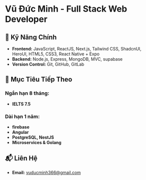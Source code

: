 # Vũ Đức Minh - Full Stack Web Developer

## 🔑 Kỹ Năng Chính

- **Frontend:** JavaScript, ReactJS, Next.js, Tailwind CSS, ShadcnUI, HeroUI, HTML5, CSS3, React Native + Expo
- **Backend:** Node.js, Express, MongoDB, MVC, supabase
- **Version Control:** Git, GitHub, GitLab

## 🚀 Mục Tiêu Tiếp Theo

### Ngắn hạn 8 tháng:
- **IELTS 7.5**

### Dài hạn 1 năm:
- **firebase**
- **Angular**
- **PostgreSQL, NestJS**
- **Microservices & Golang**

## 📬 Liên Hệ
- **Email:** [vuducminh366@gmail.com](mailto:vuducminh366@gmail.com)
